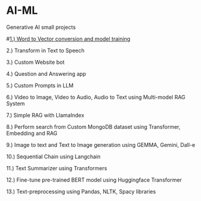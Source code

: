 # AI-ML

Generative AI small projects

#<a href="https://github.com/paresha05/AI-ML/tree/main/Word2Vec%20">1.) Word to Vector conversion and model training</a>

2.) Transform in Text to Speech

3.) Custom Website bot

4.) Question and Answering app

5.) Custom Prompts in LLM

6.) Video to Image, Video to Audio, Audio to Text using Multi-model RAG System

7.) Simple RAG with LlamaIndex

8.) Perform search from Custom MongoDB dataset using Transformer, Embedding and RAG

9.) Image to text and Text to Image generation using GEMMA, Gemini, Dall-e

10.) Sequential Chain using Langchain

11.) Text Summarizer using Transformers

12.) Fine-tune pre-trained BERT model using Huggingface Transformer

13.) Text-preprocessing using Pandas, NLTK, Spacy libraries
